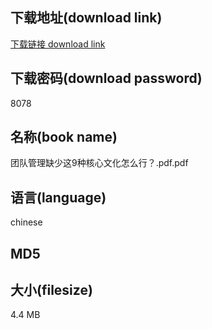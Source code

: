 ## 下载地址(download link)
[下载链接 download link](https://voluble-croquembouche-d321dc.netlify.app/?s=%E5%9B%A2%E9%98%9F%E7%AE%A1%E7%90%86%E7%BC%BA%E5%B0%91%E8%BF%999%E7%A7%8D%E6%A0%B8%E5%BF%83%E6%96%87%E5%8C%96%E6%80%8E%E4%B9%88%E8%A1%8C%EF%BC%9F.pdf)

## 下载密码(download password)
8078

## 名称(book name)
团队管理缺少这9种核心文化怎么行？.pdf.pdf

## 语言(language)
chinese

## MD5


## 大小(filesize)
4.4 MB
